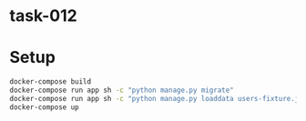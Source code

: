 # task-012


# Setup
```bash
docker-compose build
docker-compose run app sh -c "python manage.py migrate"
docker-compose run app sh -c "python manage.py loaddata users-fixture.json"
docker-compose up
```
